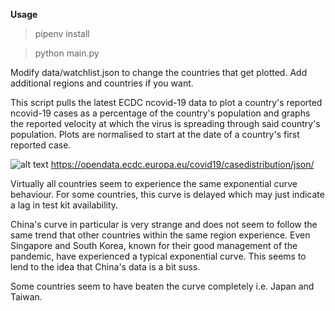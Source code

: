 **Usage**
> pipenv install

> python main.py

Modify data/watchlist.json to change the countries that get plotted. Add additional regions and countries if you want.

This script pulls the latest ECDC ncovid-19 data to plot a country's reported ncovid-19 cases as a percentage of the country's population and graphs the reported velocity at which the virus is spreading through said country's population. Plots are normalised to start at the date of a country's first reported case.

![alt text](https://raw.githubusercontent.com/elodea/ncovid-19-case-pct-by-day/master/img/screen.png)
https://opendata.ecdc.europa.eu/covid19/casedistribution/json/

Virtually all countries seem to experience the same exponential curve behaviour. For some countries, this curve is delayed which may just indicate a lag in test kit availability.

China's curve in particular is very strange and does not seem to follow the same trend that other countries within the same region experience. Even Singapore and South Korea, known for their good management of the pandemic, have experienced a typical exponential curve. This seems to lend to the idea that China's data is a bit suss.

Some countries seem to have beaten the curve completely i.e. Japan and Taiwan.
